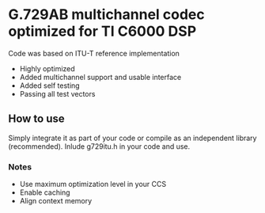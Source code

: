# G.729AB multichannel codec optimized for TI C6000 DSP
Code was based on ITU-T reference implementation
* Highly optimized
* Added multichannel support and usable interface
* Added self testing
* Passing all test vectors

## How to use
Simply integrate it as part of your code or compile as an independent library (recommended).
Inlude g729itu.h in your code and use.

### Notes
* Use maximum optimization level in your CCS
* Enable caching
* Align context memory
